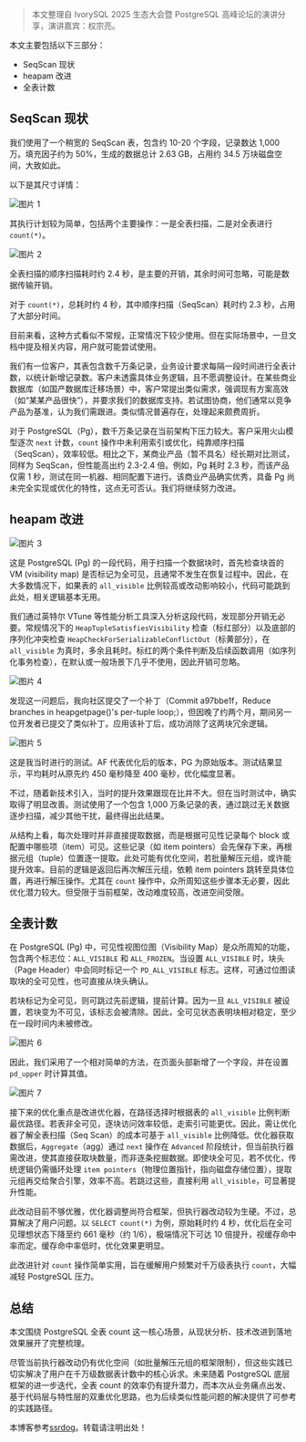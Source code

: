 > 本文整理自 IvorySQL 2025 生态大会暨 PostgreSQL 高峰论坛的演讲分享，演讲嘉宾：权宗亮。

本文主要包括以下三部分：

* SeqScan 现状
* heapam 改进
* 全表计数

## SeqScan 现状

我们使用了一个稍宽的 SeqScan 表，包含约 10-20 个字段，记录数达 1,000 万。填充因子约为 50%，生成的数据总计 2.63 GB，占用约 34.5 万块磁盘空间，大致如此。

以下是其尺寸详情：

![图片 1](https://img2024.cnblogs.com/blog/3599012/202509/3599012-20250922152121254-1719458148.png)

其执行计划较为简单，包括两个主要操作：一是全表扫描，二是对全表进行 `count(*)`。

![图片 2](https://img2024.cnblogs.com/blog/3599012/202509/3599012-20250922152128496-1951744061.png)

全表扫描的顺序扫描耗时约 2.4 秒，是主要的开销，其余时间可忽略，可能是数据传输开销。

对于 `count(*)`，总耗时约 4 秒，其中顺序扫描（SeqScan）耗时约 2.3 秒，占用了大部分时间。

目前来看，这种方式看似不常规，正常情况下较少使用。但在实际场景中，一旦文档中提及相关内容，用户就可能尝试使用。

我们有一位客户，其表包含数千万条记录，业务设计要求每隔一段时间进行全表计数，以统计新增记录数。客户未透露具体业务逻辑，且不愿调整设计。在某些商业数据库（如国产数据库迁移场景）中，客户常提出类似需求，强调现有方案高效（如“某某产品很快”），并要求我们的数据库支持。若试图协商，他们通常以竞争产品为基准，认为我们需跟进。类似情况普遍存在，处理起来颇费周折。

对于 PostgreSQL（Pg），数千万条记录在当前架构下压力较大。客户采用火山模型逐次 `next` 计数，`count` 操作中未利用索引或优化，纯靠顺序扫描（SeqScan），效率较低。相比之下，某商业产品（暂不具名）经长期对比测试，同样为 SeqScan，但性能高出约 2.3-2.4 倍。例如，Pg 耗时 2.3 秒，而该产品仅需 1 秒，测试在同一机器、相同配置下进行。该商业产品确实优秀，具备 Pg 尚未完全实现或优化的特性，这点无可否认。我们将继续努力改进。

## heapam 改进

![图片 3]()

这是 PostgreSQL (Pg) 的一段代码，用于扫描一个数据块时，首先检查块首的 VM (visibility map) 是否标记为全可见，且通常不发生在恢复过程中。因此，在大多数情况下，如果表的 `all_visible` 比例较高或改动影响较小，代码可能跳到此处，相关逻辑基本无用。

我们通过英特尔 VTune 等性能分析工具深入分析这段代码，发现部分开销无必要。常规情况下的 `HeapTupleSatisfiesVisibility` 检查（标红部分）以及底部的序列化冲突检查 `HeapCheckForSerializableConflictOut`（标黄部分），在 `all_visible` 为真时，多余且耗时。标红的两个条件判断及后续函数调用（如序列化事务检查），在默认或一般场景下几乎不使用，因此开销可忽略。

![图片 4]()

发现这一问题后，我向社区提交了一个补丁（Commit a97bbe1f，Reduce branches in heapgetpage()'s per-tuple loop;），但因晚了约两个月，期间另一位开发者已提交了类似补丁。应用该补丁后，成功消除了这两块冗余逻辑。

![图片 5]()

这是我当时进行的测试。AF 代表优化后的版本，PG 为原始版本。测试结果显示，平均耗时从原先约 450 毫秒降至 400 毫秒，优化幅度显著。

不过，随着新技术引入，当时的提升效果跟现在比并不大。但在当时测试中，确实取得了明显改善。测试使用了一个包含 1,000 万条记录的表，通过跳过无关数据逐步扫描，减少其他干扰，最终得出此结果。

从结构上看，每次处理时并非直接提取数据，而是根据可见性记录每个 block 或配置中哪些项（item）可见。这些记录（如 item pointers）会先保存下来，再根据元组（tuple）位置逐一提取。此处可能有优化空间，若批量解压元组，或许能提升效率。目前的逻辑是返回后再次解压元组，依赖 item pointers 跳转至具体位置，再进行解压操作。尤其在 `count` 操作中，众所周知这些步骤本无必要，因此优化潜力较大。但受限于当前框架，改动难度较高，改进空间受限。

## 全表计数

在 PostgreSQL (Pg) 中，可见性视图位图（Visibility Map）是众所周知的功能，包含两个标志位：`ALL_VISIBLE` 和 `ALL_FROZEN`。当设置 `ALL_VISIBLE` 时，块头（Page Header）中会同时标记一个 `PD_ALL_VISIBLE` 标志。这样，可通过位图读取块的全可见性，也可直接从块头确认。

若块标记为全可见，则可跳过先前逻辑，提前计算。因为一旦 `ALL_VISIBLE` 被设置，若块变为不可见，该标志会被清除。因此，全可见状态表明块相对稳定，至少在一段时间内未被修改。

![图片 6]()

因此，我们采用了一个相对简单的方法，在页面头部新增了一个字段，并在设置 `pd_upper` 时计算其值。

![图片 7]()

接下来的优化重点是改进优化器，在路径选择时根据表的 `all_visible` 比例判断最优路径。若表非全可见，逐块访问效率较低，走索引可能更优。因此，需让优化器了解全表扫描（Seq Scan）的成本可基于 `all_visible` 比例降低。优化器获取数据后，`Aggregate`（agg）通过 `next` 操作在 `Advanced` 阶段统计，但当前执行器需改进，使其直接获取块数量，而非逐条挖掘数据。即使块全可见，若不优化，传统逻辑仍需循环处理 `item pointers`（物理位置指针，指向磁盘存储位置），提取元组再交给聚合引擎，效率不高。若跳过这些，直接利用 `all_visible`，可显著提升性能。

此改动目前不够优雅，优化器调整尚符合框架，但执行器改动较为生硬。不过，总算解决了用户问题。以 `SELECT count(*)` 为例，原始耗时约 4 秒，优化后在全可见理想状态下降至约 661 毫秒（约 1/6），极端情况下可达 10 倍提升，视缓存命中率而定。缓存命中率低时，优化效果更明显。

此改进针对 `count` 操作简单实用，旨在缓解用户频繁对千万级表执行 `count`，大幅减轻 PostgreSQL 压力。

## 总结

本文围绕 PostgreSQL 全表 count 这一核心场景，从现状分析、技术改进到落地效果展开了完整梳理。

尽管当前执行器改动仍有优化空间（如批量解压元组的框架限制），但这些实践已切实解决了用户在千万级数据表计数中的核心诉求。未来随着 PostgreSQL 底层框架的进一步迭代，全表 count 的效率仍有提升潜力，而本次从业务痛点出发、基于代码层与特性层的双重优化思路，也为后续类似性能问题的解决提供了可参考的实践路径。

本博客参考[ssrdog](https://pi64.org)。转载请注明出处！
